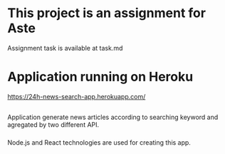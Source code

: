# This project is an assignment for Aste

Assignment task is available at task.md

# Application running on Heroku

https://24h-news-search-app.herokuapp.com/

##

Application generate news articles according to searching keyword and agregated by two different API.

###

Node.js and React technologies are used for creating this app.
